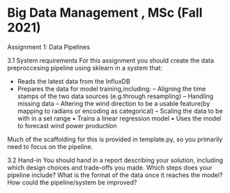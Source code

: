 # Big Data Management , MSc (Fall 2021)

Assignment 1: Data Pipelines

3.1 System requirements
For this assignment you should create the data preproccesing pipeline using sklearn in a system that:
- Reads the latest data from the InfluxDB
- Prepares the data for model training,including:
  – Aligning the time stamps of the two data sources (e.g.through resampling)
  – Handling missing data
  – Altering the wind direction to be a usable feature(by mapping to radians or encoding as categorical)
   – Scaling the data to be with in a set range
• Trains a linear regression model
• Uses the model to forecast wind power production

Much of the scaffolding for this is provided in template.py, so you primarily need to focus on the pipeline.

3.2 Hand-in
You should hand in a report describing your solution, including which design choices and trade-offs you made. Which steps does your pipeline include? What is the format of the data once it reaches the model? How could the pipeline/system be improved?
